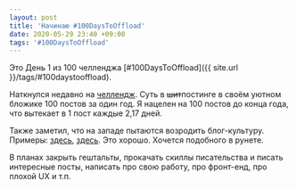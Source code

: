 ```yaml
---
layout: post
title: 'Начинаю #100DaysToOffload'
date: 2020-05-29 23:40 +09:00
tags: '#100DaysToOffload'
---
```


Это День 1 из 100 челленджа [#100DaysToOffload]({{ site.url }}/tags/#100daystooffload).

Наткнулся недавно на [челлендж](https://100daystooffload.com/). Суть в ~~шит~~постинге в своём уютном бложике 100 постов за один год. Я нацелен на 100 постов до конца года, что вытекает в 1 пост каждые 2,17 дней.

Также заметил, что на западе пытаются возродить блог-культуру. Примеры: [здесь](https://news.ycombinator.com/item?id=22800136), [здесь](https://danielmiessler.com/blog/its-time-to-get-back-into-rss/). Это хорошо. Хочется подобного в рунете.

В планах закрыть гештальты, прокачать скиллы писательства и писать интересные посты, написать про свою работу, про фронт-енд, про плохой UX и т.п.
